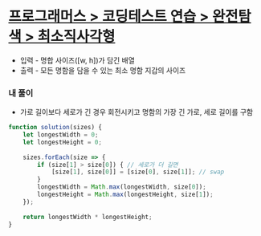 # [프로그래머스 > 코딩테스트 연습 > 완전탐색 > 최소직사각형](https://school.programmers.co.kr/learn/courses/30/lessons/86491)

* 입력 - 명합 사이즈([w, h])가 담긴 배열
* 출력 - 모든 명함을 담을 수 있는 최소 명함 지갑의 사이즈

### 내 풀이
* 가로 길이보다 세로가 긴 경우 회전시키고 명함의 가장 긴 가로, 세로 길이를 구함

```js
function solution(sizes) {
    let longestWidth = 0;
    let longestHeight = 0;
    
    sizes.forEach(size => {
        if (size[1] > size[0]) { // 세로가 더 길면
            [size[1], size[0]] = [size[0], size[1]]; // swap
        }
        longestWidth = Math.max(longestWidth, size[0]);
        longestHeight = Math.max(longestHeight, size[1]);
    });
    
    return longestWidth * longestHeight;
}
```
